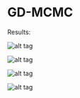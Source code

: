 #  GD-MCMC

Results: 

 ![alt tag](https://github.com/rohitash-chandra/MCMC_SGD_fnn_timeseries/blob/master/mcmcresults/begin.png)
 

 ![alt tag](https://github.com/rohitash-chandra/MCMC_SGD_fnn_timeseries/blob/master/mcmcresults/proposals.png) 
 

 ![alt tag](https://github.com/rohitash-chandra/MCMC_SGD_fnn_timeseries/blob/master/mcmcresults/mcmcrestrain.png)
 
 
 ![alt tag](https://github.com/rohitash-chandra/MCMC_SGD_fnn_timeseries/blob/master/mcmcresults/mcmcrestest.png)
